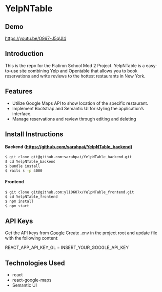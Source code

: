 # YelpNTable
## Demo
https://youtu.be/O967-J5qUl4

## Introduction

This is the repo for the Flatiron School Mod 2 Project. YelpNTable is a easy-to-use site combining Yelp and Opentable that allows you to book reservations and write reviews to the hottest restaurants in New York.

## Features 
- Utilize Google Maps API to show location of the specific restaurant.
- Implement Bootstrap and Semantic UI for styling the application’s interface.
- Manage reservations and review through editing and deleting

## Install Instructions

#### Backend (https://github.com/sarahpai/YelpNTable_backend)
```sh
$ git clone git@github.com:sarahpai/YelpNTable_backend.git
$ cd YelpNTable_backend
$ bundle install
$ rails s -p 4000
```

#### Frontend
```sh
$ git clone git@github.com:yli0607x/YelpNTable_frontend.git
$ cd YelpNTable_frontend
$ npm install 
$ npm start
```

## API Keys 
Get the API keys from [Google](https://developers.google.com/maps/documentation/javascript/get-api-key)
Create .env in the project root and update file with the following content:

REACT_APP_API_KEY_GL = INSERT_YOUR_GOOGLE_API_KEY


## Technologies Used
- react
- react-google-maps
- Semantic UI
